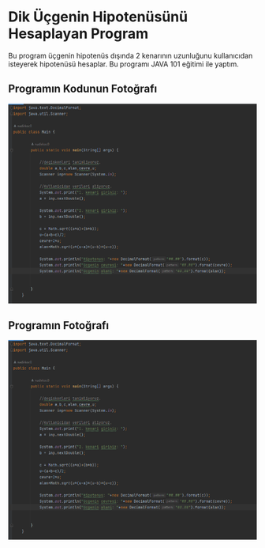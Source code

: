 # Dik Üçgenin Hipotenüsünü Hesaplayan Program
Bu program üçgenin hipotenüs dışında 2 kenarının uzunluğunu kullanıcıdan isteyerek hipotenüsü hesaplar.
Bu programı JAVA 101 eğitimi ile yaptım.

## Programın Kodunun Fotoğrafı
![kodlarin fotografi](images/kodlar.png)

## Programın Fotoğrafı
![programin fotografi](images/kodlar.png)
